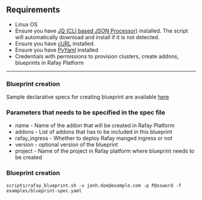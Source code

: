 ## Requirements
- Linux OS
- Ensure you have [JQ (CLI based JSON Processor)](https://stedolan.github.io/jq/) installed. The script will automatically download and install if it is not detected.
- Ensure you have [cURL](https://curl.haxx.se/) installed.
- Ensure you have [PyYaml](https://pypi.org/project/PyYAML/) installed
- Credentials with permissions to provision clusters, create addons, blueprints in Rafay Platform
---
### Blueprint creation

Sample declarative specs for creating blueprint are available [here](../blueprint/examples)

### Parameters that needs to be specified in the spec file

- name - Name of the addon that will be created in Rafay Platform
- addons - List of addons that has to be included in this blueprint
- rafay_ingress - Whether to deploy Rafay manged ingress or not
- version - optional version of the blueprint
- project - Name of the project in Rafay platform where blueprint needs to be created

### Blueprint creation

```scripts/rafay_blueprint.sh -u jonh.doe@example.com -p P@ssword -f examples/blueprint-spec.yaml```
